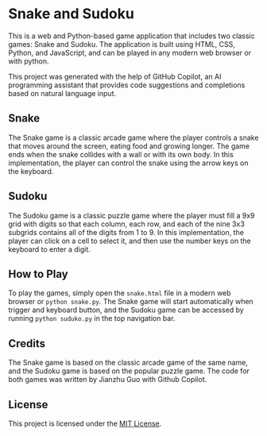 # Snake and Sudoku

This is a web and Python-based game application that includes two classic games: Snake and Sudoku. The application is built using HTML, CSS, Python, and JavaScript, and can be played in any modern web browser or with python.

This project was generated with the help of GitHub Copilot, an AI programming assistant that provides code suggestions and completions based on natural language input.


## Snake

The Snake game is a classic arcade game where the player controls a snake that moves around the screen, eating food and growing longer. The game ends when the snake collides with a wall or with its own body. In this implementation, the player can control the snake using the arrow keys on the keyboard.

## Sudoku

The Sudoku game is a classic puzzle game where the player must fill a 9x9 grid with digits so that each column, each row, and each of the nine 3x3 subgrids contains all of the digits from 1 to 9. In this implementation, the player can click on a cell to select it, and then use the number keys on the keyboard to enter a digit.

## How to Play

To play the games, simply open the `snake.html` file in a modern web browser or `python snake.py`. The Snake game will start automatically when trigger and keyboard button, and the Sudoku game can be accessed by running `python suduko.py` in the top navigation bar.

## Credits

The Snake game is based on the classic arcade game of the same name, and the Sudoku game is based on the popular puzzle game. The code for both games was written by Jianzhu Guo with Github Copilot.

## License

This project is licensed under the [MIT License](https://opensource.org/licenses/MIT).